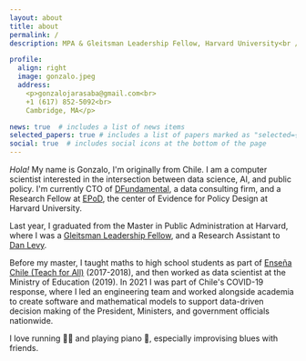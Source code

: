 ```yaml
---
layout: about
title: about
permalink: /
description: MPA & Gleitsman Leadership Fellow, Harvard University<br />Engineer, Pontifical Catholic University of Chile

profile:
  align: right
  image: gonzalo.jpeg
  address: 
    <p>gonzalojarasaba@gmail.com<br>
    +1 (617) 852-5092<br>
    Cambridge, MA</p>

news: true  # includes a list of news items
selected_papers: true # includes a list of papers marked as "selected={true}"
social: true  # includes social icons at the bottom of the page
---
```



_Hola!_  My name is Gonzalo, I'm originally from Chile. I am a computer scientist interested in the intersection between data science, AI, and public policy.  I'm currently CTO of [DFundamental](https://dfundamental.com), a data consulting firm, and a Research Fellow at [EPoD](https://epod.cid.harvard.edu), the center of Evidence for Policy Design at Harvard University.

Last year, I graduated from the Master in Public Administration at Harvard, where I was a [Gleitsman Leadership Fellow](https://cpl.hks.harvard.edu/gleitsman-leadership-fellowship), and a Research Assistant to [Dan Levy](https://www.hks.harvard.edu/faculty/dan-levy).

Before my master, I taught maths to high school students as part of [Enseña Chile (Teach for All)](https://ensenachile.cl) (2017-2018), and then worked as data scientist at the Ministry of Education (2019). In 2021 I was part of Chile's COVID-19 response, where I led an engineering team and worked alongside academia to create software and mathematical models to support data-driven decision making of the President, Ministers, and government officials nationwide.

I love running :running_man: and playing piano :musical_keyboard:, especially improvising blues with friends.